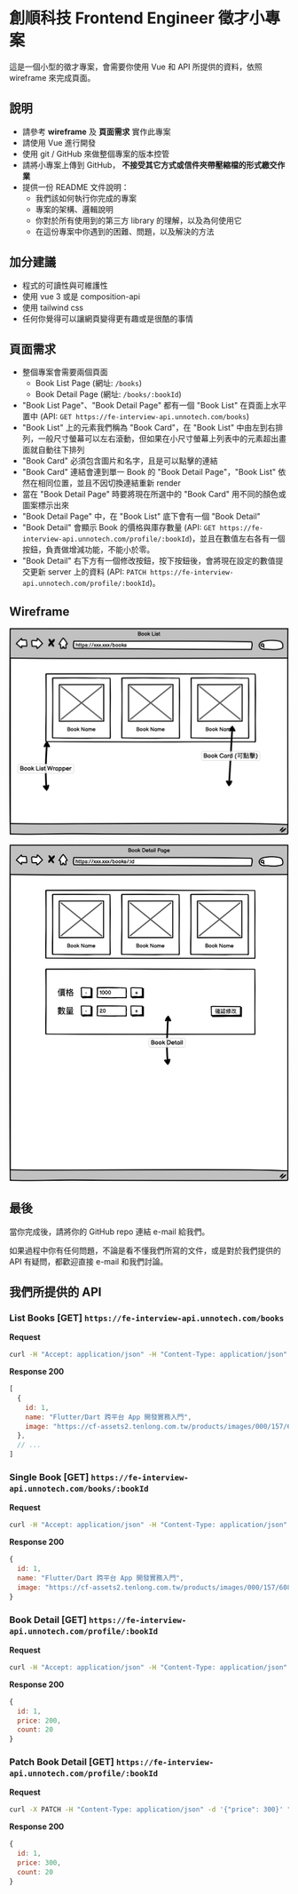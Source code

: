 # 創順科技 Frontend Engineer 徵才小專案

這是一個小型的徵才專案，會需要你使用 Vue 和 API 所提供的資料，依照 wireframe 來完成頁面。

## 說明

- 請參考 **wireframe** 及 **頁面需求** 實作此專案
- 請使用 Vue 進行開發
- 使用 git / GitHub 來做整個專案的版本控管
- 請將小專案上傳到 GitHub， **不接受其它方式或信件夾帶壓縮檔的形式繳交作業**
- 提供一份 README 文件說明：
  - 我們該如何執行你完成的專案
  - 專案的架構、邏輯說明
  - 你對於所有使用到的第三方 library 的理解，以及為何使用它
  - 在這份專案中你遇到的困難、問題，以及解決的方法

## 加分建議

- 程式的可讀性與可維護性
- 使用 vue 3 或是 composition-api
- 使用 tailwind css
- 任何你覺得可以讓網頁變得更有趣或是很酷的事情

## 頁面需求

- 整個專案會需要兩個頁面
  - Book List Page (網址: `/books`)
  - Book Detail Page (網址: `/books/:bookId`)
- "Book List Page"、"Book Detail Page" 都有一個 "Book List" 在頁面上水平置中 (API: `GET https://fe-interview-api.unnotech.com/books`)
- "Book List" 上的元素我們稱為 "Book Card"，在 "Book List" 中由左到右排列，一般尺寸螢幕可以左右滾動，但如果在小尺寸螢幕上列表中的元素超出畫面就自動往下排列
- "Book Card" 必須包含圖片和名字，且是可以點擊的連結
- "Book Card" 連結會連到單一 Book 的 "Book Detail Page"，"Book List" 依然在相同位置，並且不因切換連結重新 render
- 當在 "Book Detail Page" 時要將現在所選中的 "Book Card" 用不同的顏色或圖案標示出來
- "Book Detail Page" 中，在 "Book List" 底下會有一個 "Book Detail"
- "Book Detail" 會顯示 Book 的價格與庫存數量 (API: `GET https://fe-interview-api.unnotech.com/profile/:bookId`)，並且在數值左右各有一個按鈕，負責做增減功能，不能小於零。
- "Book Detail" 右下方有一個修改按鈕，按下按鈕後，會將現在設定的數值提交更新 server 上的資料 (API: `PATCH https://fe-interview-api.unnotech.com/profile/:bookId`)。

## Wireframe

![](assets/book-list-page.png)

![](assets/book-detail-page.png)

## 最後

當你完成後，請將你的 GitHub repo 連結 e-mail 給我們。

如果過程中你有任何問題，不論是看不懂我們所寫的文件，或是對於我們提供的 API 有疑問，都歡迎直接 e-mail 和我們討論。

## 我們所提供的 API

### List Books [GET] `https://fe-interview-api.unnotech.com/books`

**Request**

```bash
curl -H "Accept: application/json" -H "Content-Type: application/json" -X GET https://fe-interview-api.unnotech.com/books
```

**Response 200**

```js
[
  {
    id: 1,
    name: "Flutter/Dart 跨平台 App 開發實務入門",
    image: "https://cf-assets2.tenlong.com.tw/products/images/000/157/608/medium/ACL060200.jpg?1613558091"
  },
  // ...
]
```

### Single Book [GET] `https://fe-interview-api.unnotech.com/books/:bookId`

**Request**

```bash
curl -H "Accept: application/json" -H "Content-Type: application/json" -X GET https://fe-interview-api.unnotech.com/books/1
```

**Response 200**

```js
{
  id: 1,
  name: "Flutter/Dart 跨平台 App 開發實務入門",
  image: "https://cf-assets2.tenlong.com.tw/products/images/000/157/608/medium/ACL060200.jpg?1613558091"
}
```

### Book Detail [GET] `https://fe-interview-api.unnotech.com/profile/:bookId`

**Request**

```bash
curl -H "Accept: application/json" -H "Content-Type: application/json" -X GET https://fe-interview-api.unnotech.com/profile/1
```

**Response 200**

```js
{
  id: 1,
  price: 200,
  count: 20
}
```

### Patch Book Detail [GET] `https://fe-interview-api.unnotech.com/profile/:bookId`

**Request**

```bash
curl -X PATCH -H "Content-Type: application/json" -d '{"price": 300}' "https://fe-interview-api.unnotech.com/profile/1"
```

**Response 200**

```js
{
  id: 1,
  price: 300,
  count: 20
}
```
